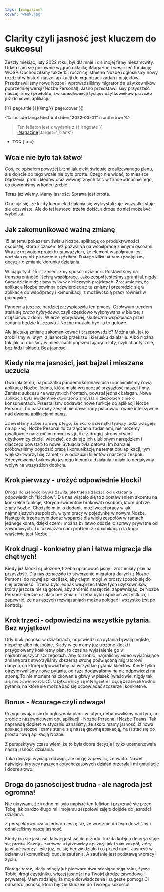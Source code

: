 ```yaml
---
tags: [imagazine]
cover: "weak.jpg"
---
```



# Clarity czyli jasność jest kluczem do sukcesu!

Zeszły miesiąc, luty 2022 roku, był dla mnie i dla mojej firmy niesamowity. Udało nam się ponownie wygrać okładkę iMagazine i wesprzeć fundację WOŚP. Obchodziliśmy także 15. rocznicę istnienia Nozbe i ogłosiliśmy nowy rozdział w historii naszej aplikacji do organizacji zadań i projektów. Przedstawiliśmy nowe Nozbe i wprowadziliśmy migrator dla użytkowników poprzedniej wersji (Nozbe Personal). Jasno przedstawiliśmy przyszłość naszej firmy i produktu, i w konsekwencji tysiące użytkowników przeszło już do nowej aplikacji.

<!--More-->

![{{ page.title }}](/img/{{ page.cover }})

{% include lang.date.html date="2022-03-01" month=true %}

> Ten felieton jest z wydania z {{ langdate }} [iMagazine](https://imagazine.pl){:target='_blank'}

* TOC
{:toc}

## Wcale nie było tak łatwo!

Coś, co opisałem powyżej brzmi jak efekt świetnie zrealizowanego planu, ale dojście do tego wcale nie było proste. Czego nie widać, to miesiące błądzenia, prób i błędów oraz wewnętrznych tarć w firmie odnośnie tego, co powinniśmy w końcu zrobić.

Teraz już wiemy. Mamy jasność. Sprawa jest prosta.

Okazuje się, że kiedy kierunek działania się wykrystalizuje, wszystko staje się oczywiste. Ale do tej jasności trzeba dojść, a droga do niej może być wyboista.

## Jak zakomunikować ważną zmianę

15 lat temu pokazałem światu Nozbe, aplikację do produktywności osobistej, która z czasem też pozwalała na współpracę z innymi osobami. Wraz z rozwojem projektu zauważyłem, że element współpracy jest ważniejszy niż pierwotnie sądziłem. Dlatego kilka lat temu podjęliśmy decyzję o zmianie kierunku działania.

W ciągu tych 15 lat zmieniliśmy sposób działania. Postawiliśmy na transparentność i ścisłą współpracę. Jako zespół jesteśmy zgrani jak nigdy. Samodzielnie działamy tylko w nielicznych projektach. Zrozumiałem, że aplikacja Nozbe powinna odzwierciedlać te zmiany i przerodzić się w aplikację do współpracy i komunikacji, z możliwością pracy również w pojedynkę.

Pandemia jeszcze bardziej przyspieszyła ten proces. Czołowym trendem stała się *praca hybrydowa*, czyli częściowo wykonywana w biurze, a częściowo z domu. W erze hybrydowej, skuteczna współpraca przez zadania będzie kluczowa. I Nozbe musiało być na to gotowe.

Ale jak taką zmianę zakomunikować i przeprowadzić? Można tak, jak to zrobiliśmy w lutym, z jasnością przekazu i kierunku działania. Albo można tak jak to robiliśmy w miesiącach poprzedzających luty, czyli chaotycznie, bez ładu i składu. Bez jasności.

## Kiedy nie ma jasności, jest bajzel i mieszane uczucia

Dwa lata temu, na początku pandemii koronawirusa uruchomiliśmy nową aplikację Nozbe Teams, która miała wyznaczać przyszłość naszej firmy. Zamiast sukcesu na wszystkich frontach, powstał jednak bałagan. Nowa aplikacja była ewidentnie stworzona z myślą o zespołach a nie o konsumentach. Przestaliśmy dodawać nowe funkcje do aplikacji Nozbe Personal, bo nasz mały zespół nie dawał rady pracować równie intensywnie nad dwiema aplikacjami naraz.

Zdawaliśmy sobie sprawę z tego, że skoro dziesiątki tysięcy ludzi polegają na aplikacji Nozbe Pesonal do zarządzania zadaniami, nie możemy gwałtownie narzucić im nowej wizji. Ale z drugiej strony ci sami użytkownicy chcieli wiedzieć, co dalej z ich ulubionym narzędziem i dlaczego powstało to nowe. Sytuacja była patowa. Im bardziej próbowaliśmy pogodzić pracę i komunikację na temat obu aplikacji, tym większy tworzył się zamęt - i w odczuciu klientów i naszego zespołu. Zdecydowanie brakowało jasnego kierunku działania i miało to negatywny wpływ na wszystkich dookoła.

## Krok pierwszy - ułożyć odpowiednie klocki!

Droga do jasności bywa zawiła, ale trzeba zacząć od układania odpowiednich "klocków". Dla nas wiązało się to z postawieniem akcentu na konkretne funkcje, których ewidentnie brakowało osobom, które dobrze znały Nozbe. Chodziło m.in. o dodanie możliwości pracy w jak najmniejszych zespołach, w tym pracy w pojedynkę w nowym Nozbe. Następnie trzeba było dodać wsparcie dla wielu zespołów w ramach jednego konta, dzięki czemu można by łatwo oddzielić sprawy prywatne od zawodowych. To rozwiązało nam problem z komunikacją dla kogo właściwie jest Nozbe.

## Krok drugi - konkretny plan i łatwa migracja dla chętnych!

Kiedy już klocki są ułożone, trzeba opracować jasny i zrozumiały plan na przyszłość. Dla nas oznaczało to stworzenie migratora danych z Nozbe Personal do nowej aplikacji tak, aby chętni mogli w prosty sposób się do niej przenieść. Trzeba było jednak wesprzeć także tych użytkowników, którzy jeszcze nie są gotowi, aby zmienić narzędzie, zapewniając, że Nozbe Personal będzie działało bez zmian. Trzeba było uspokoić wszystkich, i zapewnić, że na naszych rozwiązaniach można polegać i wszystko jest po kontrolą.

## Krok trzeci - odpowiedzi na wszystkie pytania. Bez wyjątków!

Gdy brak jasności w działaniach, odpowiedzi na pytania bywają mgliste, niepełne albo niespójne. Kiedy więc mamy już ułożone klocki i przygotowany konkretny plan, to czas na wyjaśnienie go w najdrobniejszych szczegółach. Aby to zrobić, nagraliśmy video wyjaśniające zmianę oraz stworzyliśmy obszerną stronę poświęconą migratorowi danych, na której odpowiadamy na wszystkie pytania klientów. Kiedy tylko otrzymywaliśmy nowe pytania, od razu dodawaliśmy na nie odpowiedzi na stronę. To nie moment na chowanie głowy w piasek (właściwie, nigdy tak się nie powinno robić!). Użytkownicy są inteligentni i będą zadawali trudne pytania, na które nie można bać się odpowiadać szczerze i konkretnie.

## Bonus - #courage czyli odwaga!

Przygotowując się do ogłoszenia planu w lutym, debatowaliśmy nad tym, co zrobić z nazewnictwem obu aplikacji - Nozbe Personal i Nozbe Teams. Tak naprawdę dopiero w styczniu uznaliśmy, że skoro mamy jasność, iż nowa aplikacja Nozbe Teams stanie się naszą główną aplikacją, musi stać się po prostu nową aplikacją Nozbe.

Z perspektywy czasu wiem, że to była dobra decyzja i tylko ucementowała naszą jasność działania.

Taka decyzja wymaga odwagi, ale mogę zapewnić, że warto. Nawet najwięksi krytycy naszych dotychczasowych działań przesyłali mi gratulacje i dobre słowo.

## Droga do jasności jest trudna - ale nagroda jest ogromna!

Nie ukrywam, że trudno mi było napisać ten felieton i przyznać się przed Tobą, jak bardzo długo mi i mojemu zespołowi zajęło dojście do jasności działania.

Z perspektywy czasu jednak cieszę się, że wreszcie do tego doszliśmy i odnaleźliśmy naszą jasność.

Kiedy ma się jasność, łatwiej jest iść do przodu i każda kolejna decyzja staje się prosta. Każdy - zarówno użytkownicy aplikacji jak i sam zespół, który ją współtworzy - wie już, co się będzie działo i co przed nami. Jasność w działaniu i komunikacji buduje zaufanie. A zaufanie jest podstawą w pracy i życiu.

Dlatego teraz, kiedy minęły już pierwsze dwa miesiące tego roku, życzę Tobie, drogi czytelniku, więcej jasności na Twojej drodze zawodowej i prywatnej. Mam nadzieję, że moje doświadczenia i sugestie pomogą Ci odnaleźć jasność, która będzie kluczem do Twojego sukcesu!


[n]: https://michael.gratis/nozbe_pl
[np]: https://michael.gratis/nozbepersonal_pl